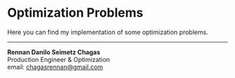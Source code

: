 # Optimization Problems


Here you can find my implementation of some optimization problems.

-----
**Rennan Danilo Seimetz Chagas** <br>
Production Engineer & Optimization <br>
email: chagasrennan@gmail.com <br>
